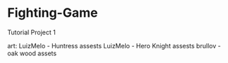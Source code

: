 # Fighting-Game
 Tutorial Project 1
 
 art:
LuizMelo - Huntress assests
LuizMelo - Hero Knight assests
brullov - oak wood assets
